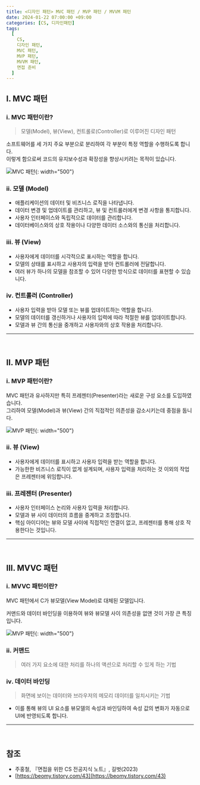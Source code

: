 ```yaml
---
title: <디자인 패턴> MVC 패턴 / MVP 패턴 / MVVM 패턴
date: 2024-01-22 07:00:00 +09:00
categories: [CS, 디자인패턴]
tags:
  [
    CS,
    디자인 패턴,
    MVC 패턴,
    MVP 패턴,
    MVVM 패턴,
    면접 준비
  ]
---
```


## <b>Ⅰ. MVC 패턴</b>

### <b>ⅰ. MVC 패턴이란?</b>

> 모델(Model), 뷰(View), 컨트롤로(Controller)로 이루어진 디자인 패턴

소프트웨어를 세 가지 주요 부분으로 분리하여 각 부분이 특정 역할을 수행하도록 합니다.  
이렇게 함으로써 코드의 유지보수성과 확장성을 향상시키려는 목적이 있습니다.  

![MVC 패턴](https://img1.daumcdn.net/thumb/R1280x0/?scode=mtistory2&fname=https%3A%2F%2Fblog.kakaocdn.net%2Fdn%2F7IE8f%2FbtqBRvw9sFF%2FAGLRdsOLuvNZ9okmGOlkx1%2Fimg.png){: width="500"}

### <b>ⅱ. 모델 (Model)</b>

- 애플리케이션의 데이터 및 비즈니스 로직을 나타냅니다.
- 데이터 변경 및 업데이트를 관리하고, 뷰 및 컨트롤러에게 변경 사항을 통지합니다.
- 사용자 인터페이스와 독립적으로 데이터를 관리합니다.
- 데이터베이스와의 상호 작용이나 다양한 데이터 소스와의 통신을 처리합니다.

### <b>ⅲ. 뷰 (View)</b>
- 사용자에게 데이터를 시각적으로 표시하는 역할을 합니다.
- 모델의 상태를 표시하고 사용자의 입력을 받아 컨트롤러에 전달합니다.
- 여러 뷰가 하나의 모델을 참조할 수 있어 다양한 방식으로 데이터를 표현할 수 있습니다.

### <b>ⅳ. 컨트롤러 (Controller)</b>
- 사용자 입력을 받아 모델 또는 뷰를 업데이트하는 역할을 합니다.
- 모델의 데이터를 갱신하거나 사용자의 입력에 따라 적절한 뷰를 업데이트합니다.
- 모델과 뷰 간의 통신을 중개하고 사용자와의 상호 작용을 처리합니다.

<hr><br>

## <b>Ⅱ. MVP 패턴</b>

### <b>ⅰ. MVP 패턴이란?</b>

MVC 패턴과 유사하지만 특히 프레젠터(Presenter)라는 새로운 구성 요소를 도입하였습니다.  
그리하여 모델(Model)과 뷰(View) 간의 직접적인 의존성을 감소시키는데 중점을 둡니다.

![MVP 패턴](https://blog.kakaocdn.net/dn/clZlsT/btqBTLzeUCL/IDA8Ga6Yarndgr88g9Nkhk/img.png){: width="500"}

### <b>ⅱ. 뷰 (View)</b>

- 사용자에게 데이터를 표시하고 사용자 입력을 받는 역할을 합니다.
- 가능한한 비즈니스 로직이 없게 설계되며, 사용자 입력을 처리하는 것 이외의 작업은 프레젠터에 위임합니다.

### <b>ⅲ. 프레젠터 (Presenter)</b>

- 사용자 인터페이스 논리와 사용자 입력을 처리합니다.
- 모델과 뷰 사이 데이터의 흐름을 중계하고 조정합니다.
- 핵심 아이디어는 뷰와 모델 사이에 직접적인 연결이 없고, 프레젠터를 통해 상호 작용한다는 것입니다.

<hr><br>

## <b>Ⅲ. MVVC 패턴</b>

### <b>ⅰ. MVVC 패턴이란?</b>

MVC 패턴에서 C가 뷰모델(View Model)로 대체된 모델입니다.  

커맨드와 데이터 바인딩을 이용하여 뷰와 뷰모델 사이 의존성을 없앤 것이 가장 큰 특징입니다.

![MVP 패턴](https://img1.daumcdn.net/thumb/R1280x0/?scode=mtistory2&fname=https%3A%2F%2Fblog.kakaocdn.net%2Fdn%2FCiXz0%2FbtqBQ1iMiVT%2FstaXr7UO95opKgXEU01EY0%2Fimg.png){: width="500"}

### <b>ⅱ. 커맨드</b>

> 여러 가지 요소에 대한 처리를 하나의 액션으로 처리할 수 있게 하는 기법

### <b>ⅳ. 데이터 바인딩</b>

> 화면에 보이는 데이터와 브라우저의 메모리 데이터를 일치시키는 기법

- 이를 통해 뷰의 UI 요소를 뷰모델의 속성과 바인딩하여 속성 값의 변화가 자동으로 UI에 반영되도록 합니다.

<hr><br>

## <b>참조</b>
- 주홍철, 『면접을 위한 CS 전공지식 노트』, 길벗(2023)
- [https://beomy.tistory.com/43](https://beomy.tistory.com/43)